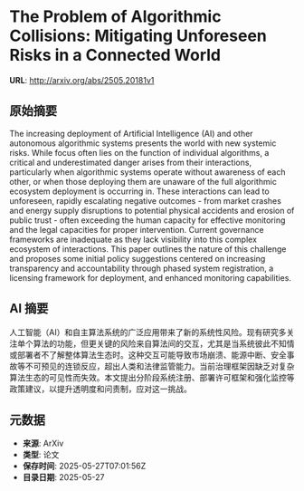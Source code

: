 # The Problem of Algorithmic Collisions: Mitigating Unforeseen Risks in a Connected World

**URL**: http://arxiv.org/abs/2505.20181v1

## 原始摘要

The increasing deployment of Artificial Intelligence (AI) and other
autonomous algorithmic systems presents the world with new systemic risks.
While focus often lies on the function of individual algorithms, a critical and
underestimated danger arises from their interactions, particularly when
algorithmic systems operate without awareness of each other, or when those
deploying them are unaware of the full algorithmic ecosystem deployment is
occurring in. These interactions can lead to unforeseen, rapidly escalating
negative outcomes - from market crashes and energy supply disruptions to
potential physical accidents and erosion of public trust - often exceeding the
human capacity for effective monitoring and the legal capacities for proper
intervention. Current governance frameworks are inadequate as they lack
visibility into this complex ecosystem of interactions. This paper outlines the
nature of this challenge and proposes some initial policy suggestions centered
on increasing transparency and accountability through phased system
registration, a licensing framework for deployment, and enhanced monitoring
capabilities.


## AI 摘要

人工智能（AI）和自主算法系统的广泛应用带来了新的系统性风险。现有研究多关注单个算法的功能，但更关键的风险来自算法间的交互，尤其是当系统彼此不知情或部署者不了解整体算法生态时。这种交互可能导致市场崩溃、能源中断、安全事故等不可预见的连锁反应，超出人类和法律监管能力。当前治理框架因缺乏对复杂算法生态的可见性而失效。本文提出分阶段系统注册、部署许可框架和强化监控等政策建议，以提升透明度和问责制，应对这一挑战。

## 元数据

- **来源**: ArXiv
- **类型**: 论文
- **保存时间**: 2025-05-27T07:01:56Z
- **目录日期**: 2025-05-27
